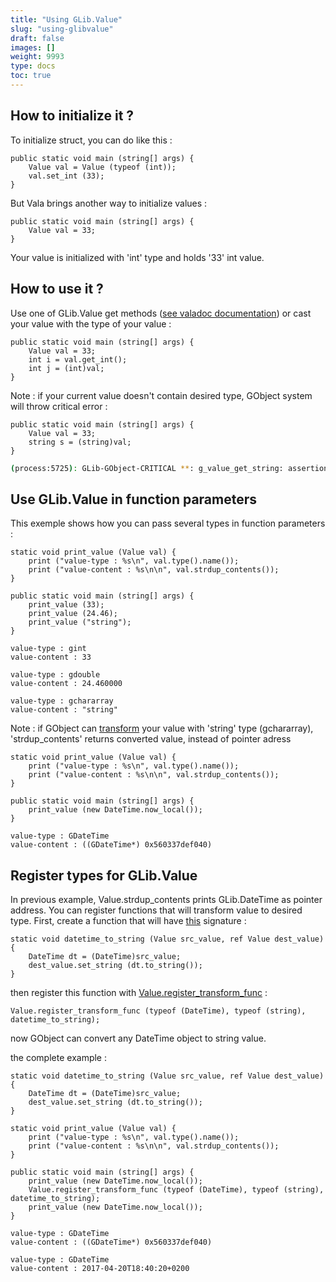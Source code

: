 ```yaml
---
title: "Using GLib.Value"
slug: "using-glibvalue"
draft: false
images: []
weight: 9993
type: docs
toc: true
---
```


## How to initialize it ?
To initialize struct, you can do like this :

<!-- language: lang-vala -->
    public static void main (string[] args) {
        Value val = Value (typeof (int));
        val.set_int (33);
    }

But Vala brings another way to initialize values :

<!-- language: lang-vala -->
    public static void main (string[] args) {
        Value val = 33;
    }

Your value is initialized with 'int' type and holds '33' int value. 

## How to use it ?
Use one of GLib.Value get methods ([see valadoc documentation](https://valadoc.org/gobject-2.0/GLib.Value.html)) or cast your value with the type of your value :

<!-- language: lang-vala -->
    public static void main (string[] args) {
        Value val = 33;
        int i = val.get_int();
        int j = (int)val;
    }

Note : if your current value doesn't contain desired type, GObject system will throw critical error :

<!-- language: lang-vala -->
    public static void main (string[] args) {
        Value val = 33;
        string s = (string)val;
    }

```bash
(process:5725): GLib-GObject-CRITICAL **: g_value_get_string: assertion 'G_VALUE_HOLDS_STRING (value)' failed
```

## Use GLib.Value in function parameters
This exemple shows how you can pass several types in function parameters :

<!-- language: lang-vala -->
    static void print_value (Value val) {
        print ("value-type : %s\n", val.type().name());
        print ("value-content : %s\n\n", val.strdup_contents());
    }

    public static void main (string[] args) {
        print_value (33);
        print_value (24.46);
        print_value ("string");
    }

```
value-type : gint
value-content : 33

value-type : gdouble
value-content : 24.460000

value-type : gchararray
value-content : "string"

```
Note : if GObject can [transform](https://valadoc.org/gobject-2.0/GLib.Value.transform.html) your value with 'string' type (gchararray), 'strdup_contents' returns converted value, instead of pointer adress

<!-- language: lang-vala -->
    static void print_value (Value val) {
        print ("value-type : %s\n", val.type().name());
        print ("value-content : %s\n\n", val.strdup_contents());
    }

    public static void main (string[] args) {
        print_value (new DateTime.now_local());
    }

```
value-type : GDateTime
value-content : ((GDateTime*) 0x560337def040)
```

## Register types for GLib.Value
In previous example, Value.strdup_contents prints GLib.DateTime as pointer address.
You can register functions that will transform value to desired type. First, create a function that will have [this](https://valadoc.org/gobject-2.0/GLib.ValueTransform.html) signature :

<!-- language: lang-vala -->
    static void datetime_to_string (Value src_value, ref Value dest_value) {
        DateTime dt = (DateTime)src_value;
        dest_value.set_string (dt.to_string());
    }

then register this function with [Value.register_transform_func](https://valadoc.org/gobject-2.0/GLib.Value.register_transform_func.html) :

<!-- language: lang-vala -->
    Value.register_transform_func (typeof (DateTime), typeof (string), datetime_to_string);

now GObject can convert any DateTime object to string value. 

the complete example :

<!-- language: lang-vala -->
    static void datetime_to_string (Value src_value, ref Value dest_value) {
        DateTime dt = (DateTime)src_value;
        dest_value.set_string (dt.to_string());
    }

    static void print_value (Value val) {
        print ("value-type : %s\n", val.type().name());
        print ("value-content : %s\n\n", val.strdup_contents());
    }

    public static void main (string[] args) {
        print_value (new DateTime.now_local());
        Value.register_transform_func (typeof (DateTime), typeof (string), datetime_to_string);
        print_value (new DateTime.now_local());
    }

```
value-type : GDateTime
value-content : ((GDateTime*) 0x560337def040)

value-type : GDateTime
value-content : 2017-04-20T18:40:20+0200


```

